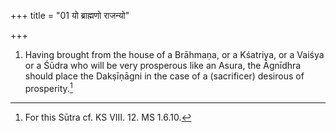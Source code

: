 +++
title = "01 यो ब्राह्मणो राजन्यो"

+++
1. Having brought from the house of a Brāhmaṇa, or a Kśatriya, or a Vaiśya or a Śūdra who will be very prosperous like an Asura, the Āgnīdhra should place the Dakṣīṇāgni in the case of a (sacrificer) desirous of prosperity.[^1]  

[^1]: For this Sūtra cf. KS VIII. 12. MS 1.6.10.
